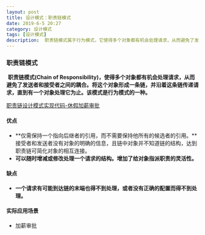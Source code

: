 ```yaml
---
layout: post
title: 设计模式：职责链模式
date: 2019-6-5 20:27
category: 设计模式
tags: [设计模式]
description:  职责链模式属于行为模式，它使得多个对象都有机会处理请求，从而避免了发送者和接受者之间的耦合。将这个对象形成一条链，并沿着这条链传递请求，直到有一个对象处理它为止。
---
```




### 职责链模式

​	**职责链模式(Chain of Responsibility)，使得多个对象都有机会处理请求，从而避免了发送者和接受者之间的耦合。将这个对象形成一条链，并沿着这条链传递请求，直到有一个对象处理它为止。该模式是行为模式的一种。**

[职责链设计模式实现代码-休假加薪审批](https://github.com/DepInjoy/BaseHouse/blob/master/DesignPattern/%E8%81%8C%E8%B4%A3%E9%93%BE%E6%A8%A1%E5%BC%8F/%E8%81%8C%E8%B4%A3%E9%93%BE%E5%AE%9E%E7%8E%B0%E7%A4%BA%E4%BE%8B.cpp) 



#### 优点

- **仅需保持一个指向后继者的引用，而不需要保持他所有的候选者的引用。**接受者和发送者没有对象的明确的信息，且链中对象并不知道链的结构，达到职责链可简化对象的相互连接。
- **可以随时增减或修改处理一个请求的结构。增加了给对象指派职责的灵活性。**



#### 缺点

- **一个请求有可能到达链的末端也得不到处理，或者没有正确的配置而得不到处理。**



#### 实际应用场景

- 加薪审批